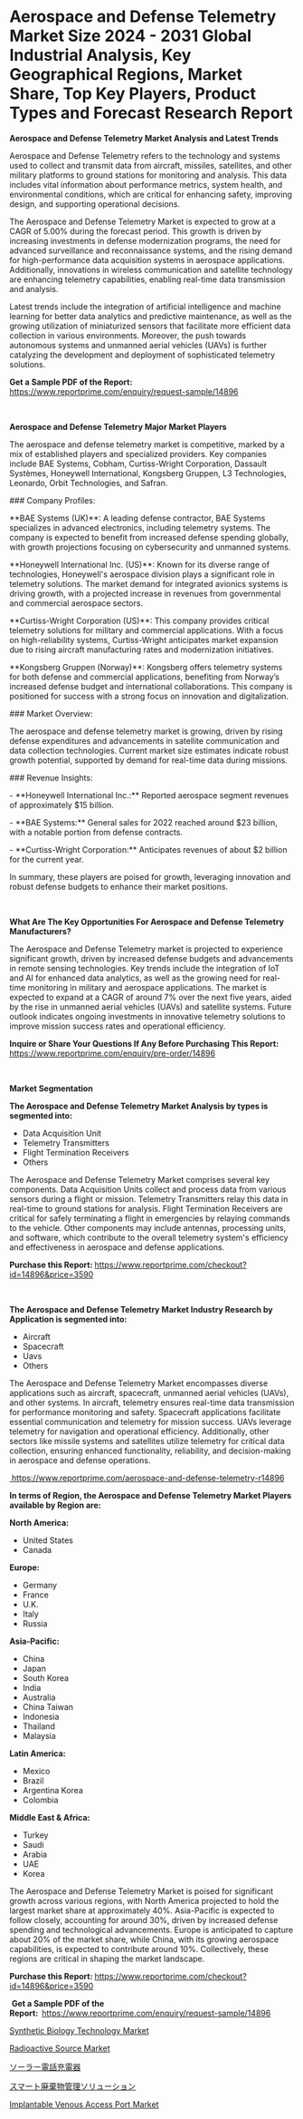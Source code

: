 <p><h1>Aerospace and Defense Telemetry Market Size 2024 - 2031 Global Industrial Analysis, Key Geographical Regions, Market Share, Top Key Players, Product Types and Forecast Research Report</h1></p><p><strong>Aerospace and Defense Telemetry Market Analysis and Latest Trends</strong></p>
<p><p>Aerospace and Defense Telemetry refers to the technology and systems used to collect and transmit data from aircraft, missiles, satellites, and other military platforms to ground stations for monitoring and analysis. This data includes vital information about performance metrics, system health, and environmental conditions, which are critical for enhancing safety, improving design, and supporting operational decisions.</p><p>The Aerospace and Defense Telemetry Market is expected to grow at a CAGR of 5.00% during the forecast period. This growth is driven by increasing investments in defense modernization programs, the need for advanced surveillance and reconnaissance systems, and the rising demand for high-performance data acquisition systems in aerospace applications. Additionally, innovations in wireless communication and satellite technology are enhancing telemetry capabilities, enabling real-time data transmission and analysis.</p><p>Latest trends include the integration of artificial intelligence and machine learning for better data analytics and predictive maintenance, as well as the growing utilization of miniaturized sensors that facilitate more efficient data collection in various environments. Moreover, the push towards autonomous systems and unmanned aerial vehicles (UAVs) is further catalyzing the development and deployment of sophisticated telemetry solutions.</p></p>
<p><strong>Get a Sample PDF of the Report:&nbsp;</strong> <a href="https://www.reportprime.com/enquiry/request-sample/14896">https://www.reportprime.com/enquiry/request-sample/14896</a></p>
<p>&nbsp;</p>
<p><strong>Aerospace and Defense Telemetry Major Market Players</strong></p>
<p><p>The aerospace and defense telemetry market is competitive, marked by a mix of established players and specialized providers. Key companies include BAE Systems, Cobham, Curtiss-Wright Corporation, Dassault Systèmes, Honeywell International, Kongsberg Gruppen, L3 Technologies, Leonardo, Orbit Technologies, and Safran.</p><p>### Company Profiles:</p><p>**BAE Systems (UK)**: A leading defense contractor, BAE Systems specializes in advanced electronics, including telemetry systems. The company is expected to benefit from increased defense spending globally, with growth projections focusing on cybersecurity and unmanned systems.</p><p>**Honeywell International Inc. (US)**: Known for its diverse range of technologies, Honeywell's aerospace division plays a significant role in telemetry solutions. The market demand for integrated avionics systems is driving growth, with a projected increase in revenues from governmental and commercial aerospace sectors.</p><p>**Curtiss-Wright Corporation (US)**: This company provides critical telemetry solutions for military and commercial applications. With a focus on high-reliability systems, Curtiss-Wright anticipates market expansion due to rising aircraft manufacturing rates and modernization initiatives.</p><p>**Kongsberg Gruppen (Norway)**: Kongsberg offers telemetry systems for both defense and commercial applications, benefiting from Norway’s increased defense budget and international collaborations. This company is positioned for success with a strong focus on innovation and digitalization.</p><p>### Market Overview:</p><p>The aerospace and defense telemetry market is growing, driven by rising defense expenditures and advancements in satellite communication and data collection technologies. Current market size estimates indicate robust growth potential, supported by demand for real-time data during missions.</p><p>### Revenue Insights:</p><p>- **Honeywell International Inc.:** Reported aerospace segment revenues of approximately $15 billion.</p><p>- **BAE Systems:** General sales for 2022 reached around $23 billion, with a notable portion from defense contracts.</p><p>- **Curtiss-Wright Corporation:** Anticipates revenues of about $2 billion for the current year.</p><p>In summary, these players are poised for growth, leveraging innovation and robust defense budgets to enhance their market positions.</p></p>
<p>&nbsp;</p>
<p><strong>What Are The Key Opportunities For Aerospace and Defense Telemetry Manufacturers?</strong></p>
<p><p>The Aerospace and Defense Telemetry market is projected to experience significant growth, driven by increased defense budgets and advancements in remote sensing technologies. Key trends include the integration of IoT and AI for enhanced data analytics, as well as the growing need for real-time monitoring in military and aerospace applications. The market is expected to expand at a CAGR of around 7% over the next five years, aided by the rise in unmanned aerial vehicles (UAVs) and satellite systems. Future outlook indicates ongoing investments in innovative telemetry solutions to improve mission success rates and operational efficiency.</p></p>
<p><strong>Inquire or Share Your Questions If Any Before Purchasing This Report:</strong> <a href="https://www.reportprime.com/enquiry/pre-order/14896">https://www.reportprime.com/enquiry/pre-order/14896</a></p>
<p>&nbsp;</p>
<p><strong>Market Segmentation</strong></p>
<p><strong>The Aerospace and Defense Telemetry Market Analysis by types is segmented into:</strong></p>
<p><ul><li>Data Acquisition Unit</li><li>Telemetry Transmitters</li><li>Flight Termination Receivers</li><li>Others</li></ul></p>
<p><p>The Aerospace and Defense Telemetry Market comprises several key components. Data Acquisition Units collect and process data from various sensors during a flight or mission. Telemetry Transmitters relay this data in real-time to ground stations for analysis. Flight Termination Receivers are critical for safely terminating a flight in emergencies by relaying commands to the vehicle. Other components may include antennas, processing units, and software, which contribute to the overall telemetry system's efficiency and effectiveness in aerospace and defense applications.</p></p>
<p><strong>Purchase this Report:&nbsp;</strong><a href="https://www.reportprime.com/checkout?id=14896&price=3590">https://www.reportprime.com/checkout?id=14896&price=3590</a></p>
<p>&nbsp;</p>
<p><strong>The Aerospace and Defense Telemetry Market Industry Research by Application is segmented into:</strong></p>
<p><ul><li>Aircraft</li><li>Spacecraft</li><li>Uavs</li><li>Others</li></ul></p>
<p><p>The Aerospace and Defense Telemetry Market encompasses diverse applications such as aircraft, spacecraft, unmanned aerial vehicles (UAVs), and other systems. In aircraft, telemetry ensures real-time data transmission for performance monitoring and safety. Spacecraft applications facilitate essential communication and telemetry for mission success. UAVs leverage telemetry for navigation and operational efficiency. Additionally, other sectors like missile systems and satellites utilize telemetry for critical data collection, ensuring enhanced functionality, reliability, and decision-making in aerospace and defense operations.</p></p>
<p><a href="https://www.reportprime.com/aerospace-and-defense-telemetry-r14896">&nbsp;https://www.reportprime.com/aerospace-and-defense-telemetry-r14896</a></p>
<p><strong>In terms of Region, the Aerospace and Defense Telemetry Market Players available by Region are:</strong></p>
<p>
    <p> <strong> North America: </strong>
        <ul>
            <li>United States</li>
            <li>Canada</li>
        </ul>
        </p> 
    <p> <strong> Europe: </strong>
        <ul>
            <li>Germany</li>
            <li>France</li>
            <li>U.K.</li>
            <li>Italy</li>
            <li>Russia</li>
        </ul>
        </p> 
    <p> <strong> Asia-Pacific: </strong>
        <ul>
            <li>China</li>
            <li>Japan</li>
            <li>South Korea</li>
            <li>India</li>
            <li>Australia</li>
            <li>China Taiwan</li>
            <li>Indonesia</li>
            <li>Thailand</li>
            <li>Malaysia</li>
        </ul>
        </p> 
    <p> <strong> Latin America: </strong>
        <ul>
            <li>Mexico</li>
            <li>Brazil</li>
            <li>Argentina Korea</li>
            <li>Colombia</li>
        </ul>
        </p> 
    <p> <strong> Middle East & Africa: </strong>
        <ul>
            <li>Turkey</li>
            <li>Saudi</li>
            <li>Arabia</li>
            <li>UAE</li>
            <li>Korea</li>
        </ul>
    </p>
    </p>
<p><p>The Aerospace and Defense Telemetry Market is poised for significant growth across various regions, with North America projected to hold the largest market share at approximately 40%. Asia-Pacific is expected to follow closely, accounting for around 30%, driven by increased defense spending and technological advancements. Europe is anticipated to capture about 20% of the market share, while China, with its growing aerospace capabilities, is expected to contribute around 10%. Collectively, these regions are critical in shaping the market landscape.</p></p>
<p><strong>Purchase this Report: </strong><a href="https://www.reportprime.com/checkout?id=14896&price=3590">https://www.reportprime.com/checkout?id=14896&price=3590</a></p>
<p>&nbsp;<strong>Get a Sample PDF of the Report:&nbsp;&nbsp;</strong><a href="https://www.reportprime.com/enquiry/request-sample/14896">https://www.reportprime.com/enquiry/request-sample/14896</a></p>
<p><strong></strong></p>
<p><p><a href="https://www.linkedin.com/pulse/synthetic-biology-technology-market-size-share-trends-analysis-t87mf?trackingId=NWBFktv4QXuV93qxls1HPg%3D%3D">Synthetic Biology Technology Market</a></p><p><a href="https://issuu.com/reportprime-2/docs/radioactive-source-market-size-2030_3e4ff8e22533eb">Radioactive Source Market</a></p><p><a href="https://medium.com/@barbarakss89/solar-phone-chargers-market-%E3%81%AE%E3%82%B0%E3%83%AD%E3%83%BC%E3%83%90%E3%83%AB%E5%B8%82%E5%A0%B4%E6%A6%82%E8%A6%81%E3%81%AF-%E4%B8%96%E7%95%8C%E3%81%8A%E3%82%88%E3%81%B3%E4%B8%BB%E8%A6%81%E5%B8%82%E5%A0%B4%E3%81%AB%E3%81%8A%E3%81%91%E3%82%8B%E6%A5%AD%E7%95%8C%E3%81%AB%E5%BD%B1%E9%9F%BF%E3%82%92%E4%B8%8E%E3%81%88%E3%82%8B%E4%B8%BB%E8%A6%81%E3%81%AA%E3%83%88%E3%83%AC%E3%83%B3%E3%83%89%E3%81%AB%E3%81%A4%E3%81%84%E3%81%A6-%E7%8B%AC%E8%87%AA%E3%81%AE%E8%A6%96%E7%82%B9%E3%82%92%E6%8F%90%E4%BE%9B%E3%81%97%E3%81%BE%E3%81%99-e959edf3efde">ソーラー電話充電器</a></p><p><a href="https://medium.com/@barbarakss89/smart-waste-management-solution-market-%E3%81%AF-%E3%82%B3%E3%82%B9%E3%83%88%E7%AE%A1%E7%90%86%E3%81%A8%E5%8A%B9%E7%8E%87%E5%90%91%E4%B8%8A%E3%82%92%E5%84%AA%E5%85%88%E3%81%97%E3%81%BE%E3%81%99-%E3%81%95%E3%82%89%E3%81%AB-%E5%A0%B1%E5%91%8A%E6%9B%B8%E3%81%AF%E5%B8%82%E5%A0%B4%E3%81%AE%E9%9C%80%E8%A6%81%E9%9D%A2%E3%81%A8%E4%BE%9B%E7%B5%A6%E9%9D%A2%E3%81%AE%E4%B8%A1%E6%96%B9%E3%82%92%E3%82%AB%E3%83%90%E3%83%BC%E3%81%97%E3%81%A6%E3%81%84%E3%81%BE%E3%81%99-smart-081638f86704">スマート廃棄物管理ソリューション</a></p><p><a href="https://www.linkedin.com/pulse/implantable-venous-access-port-market-research-report-ooxae?trackingId=9Ep5nu4BRtqvjTO%2BkzJ6Xg%3D%3D">Implantable Venous Access Port Market</a></p></p>